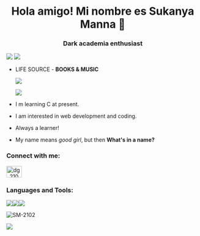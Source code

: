 <h1 align="center">Hola amigo! Mi nombre es Sukanya Manna 🖤</h1>
<h3 align="center">Dark academia enthusiast</h3>


 ![](https://64.media.tumblr.com/ef8bf60003843db4f385d3767c6595ac/c9bd3beb41efbe73-20/s400x600/8204f0efe944dada3a98cf44f2b6cbb6aed0ab42.gifv)
 ![](https://64.media.tumblr.com/3fecd0eb129b193c9c2e0a010f05559c/c9bd3beb41efbe73-b9/s540x810/e44f2d7f21400571515c9e230444fecc04cc4a51.gifv)
     
   
- LIFE SOURCE - **BOOKS  &  MUSIC**

     ![](https://64.media.tumblr.com/0739239d127378152ec2ed55b95dc9db/c9bd3beb41efbe73-99/s400x600/55e26ee79d608d7e6eba90dd053e7569731a6f4d.gifv)
     
     ![](https://64.media.tumblr.com/e6c4e95bea1d6a360ef8bdc785ad11ae/c9bd3beb41efbe73-00/s400x600/d0b8c1271100990aa315ab6545196f4b035a876e.gifv)

- I m learning C at present.
- I am interested in web development and coding.
- Always a learner!
- My name means *good girl*, but then **What's in a name?**
            
            
<h3 align="left">Connect with me:</h3>
<p align="left">
<a href="https://github.com/SM-2102 target="blank"><img align="center" src="https://raw.githubusercontent.com/rahuldkjain/github-profile-readme-generator/master/src/images/icons/Social/hackerrank.svg" alt="dg_2103" height="30" width="40" /></a>
</p>


<h3 align="left">Languages and Tools:</h3>
<p align="left"> <img src="https://img.icons8.com/ios-filled/50/000000/c.png"/><img src="https://img.icons8.com/ios/50/000000/java-coffee-cup-logo--v1.png"/><img src="https://img.icons8.com/ios-filled/50/000000/sql.png"/>

<p><img align="center" src="https://github-readme-streak-stats.herokuapp.com/?user=SM-2102&" alt="SM-2102" /></p>
                                                                                                          
  ![](https://i.imgur.com/yPs50AN.gif)
